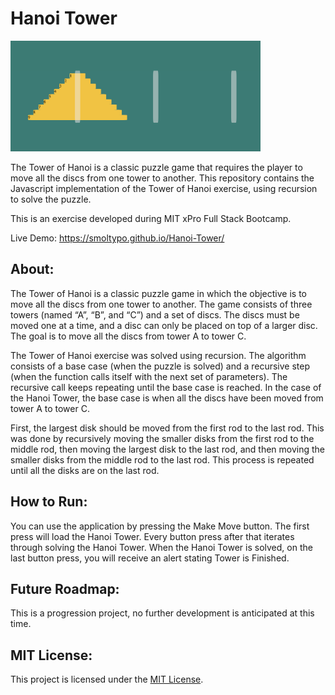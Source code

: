 # Hanoi Tower

<img src="https://github.com/smolTypo/Hanoi-Tower/blob/main/HanoiTower.png" width='400'/>

The Tower of Hanoi is a classic puzzle game that requires the player to move all the discs from one tower to another. This repository contains the Javascript implementation of the Tower of Hanoi exercise, using recursion to solve the puzzle. 

This is an exercise developed during MIT xPro Full Stack Bootcamp.

Live Demo: https://smoltypo.github.io/Hanoi-Tower/

## About:
The Tower of Hanoi is a classic puzzle game in which the objective is to move all the discs from one tower to another. The game consists of three towers (named “A”, “B”, and “C”) and a set of discs. The discs must be moved one at a time, and a disc can only be placed on top of a larger disc. The goal is to move all the discs from tower A to tower C.

The Tower of Hanoi exercise was solved using recursion. The algorithm consists of a base case (when the puzzle is solved) and a recursive step (when the function calls itself with the next set of parameters). The recursive call keeps repeating until the base case is reached. In the case of the Hanoi Tower, the base case is when all the discs have been moved from tower A to tower C.

First, the largest disk should be moved from the first rod to the last rod. This was done by recursively moving the smaller disks from the first rod to the middle rod, then moving the largest disk to the last rod, and then moving the smaller disks from the middle rod to the last rod. This process is repeated until all the disks are on the last rod. 

## How to Run:
You can use the application by pressing the Make Move button. The first press will load the Hanoi Tower. Every button press after that iterates through solving the Hanoi Tower. When the Hanoi Tower is solved, on the last button press, you will receive an alert stating Tower is Finished.

## Future Roadmap:
This is a progression project, no further development is anticipated at this time.

## MIT License:
This project is licensed under the <a href="https://github.com/smolTypo/Hanoi-Tower/blob/main/LICENSE">MIT License</a>.
